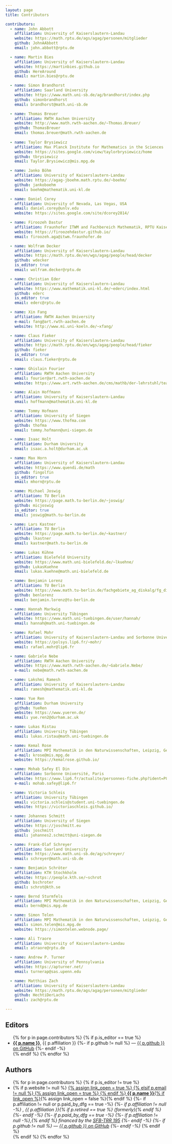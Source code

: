 ```yaml
---
layout: page
title: Contributors

contributors:
  - name: John Abbott
    affiliation: University of Kaiserslautern-Landau
    website: https://math.rptu.de/ags/agag/personen/mitglieder
    github: JohnAAbbott
    email: john.abbott@rptu.de

  - name: Martin Bies
    affiliation: University of Kaiserslautern-Landau
    website: https://martinbies.github.io
    github: HereAround
    email: martin.bies@rptu.de

  - name: Simon Brandhorst
    affiliation: Saarland University
    website: https://www.math.uni-sb.de/ag/brandhorst/index.php
    github: simonbrandhorst
    email: brandhorst@math.uni-sb.de

  - name: Thomas Breuer
    affiliation: RWTH Aachen University
    website: http://www.math.rwth-aachen.de/~Thomas.Breuer/
    github: ThomasBreuer
    email: thomas.breuer@math.rwth-aachen.de
    
  - name: Taylor Brysiewicz
    affiliation: Max Planck Institute for Mathematics in the Sciences
    website: https://sites.google.com/view/taylorbrysiewicz/home
    github: tbrysiewicz
    email: Taylor.Brysiewicz@mis.mpg.de

  - name: Janko Böhm
    affiliation: University of Kaiserslautern-Landau
    website: https://agag-jboehm.math.rptu.de/~boehm/
    github: jankoboehm
    email: boehm@mathematik.uni-kl.de

  - name: Daniel Corey
    affiliation: University of Nevada, Las Vegas, USA
    email: daniel.corey@unlv.edu
    website: https://sites.google.com/site/dcorey2814/

  - name: Firoozeh Dastur
    affiliation: Fraunhofer ITWM and Fachbereich Mathematik, RPTU Kaiserslautern-Landau,
    website: https://firoozehdastur.github.io/
    email: firoozeh.aga@itwm.fraunhofer.de

  - name: Wolfram Decker
    affiliation: University of Kaiserslautern-Landau
    website: https://math.rptu.de/en/wgs/agag/people/head/decker
    github: wdecker
    is_editor: true
    email: wolfram.decker@rptu.de

  - name: Christian Eder
    affiliation: University of Kaiserslautern-Landau
    website: https://www.mathematik.uni-kl.de/~ederc/index.html
    github: ederc
    is_editor: true
    email: ederc@rptu.de

  - name: Xin Fang
    affiliation: RWTH Aachen University
    e-mail: fang@art.rwth-aachen.de
    website: http://www.mi.uni-koeln.de/~xfang/

  - name: Claus Fieker
    affiliation: University of Kaiserslautern-Landau
    website: https://math.rptu.de/en/wgs/agag/people/head/fieker
    github: fieker
    is_editor: true
    email: claus.fieker@rptu.de

  - name: Ghislain Fourier
    affiliation: RWTH Aachen University
    email: fourier@art.rwth-aachen.de
    website: https://www.art.rwth-aachen.de/cms/mathb/der-lehrstuhl/team/professorinnen-und-professoren/~rnko/fourier/?allou=1

  - name: Alain Hoffmann
    affiliation: University of Kaiserslautern-Landau
    email: hoffmann@mathematik.uni-kl.de

  - name: Tommy Hofmann
    affiliation: University of Siegen
    website: https://www.thofma.com
    github: thofma
    email: tommy.hofmann@uni-siegen.de

  - name: Isaac Holt
    affiliation: Durham University
    email: isaac.a.holt@durham.ac.uk

  - name: Max Horn
    affiliation: University of Kaiserslautern-Landau
    website: https://www.quendi.de/math
    github: fingolfin
    is_editor: true
    email: mhorn@rptu.de

  - name: Michael Joswig
    affiliation: TU Berlin
    website: https://page.math.tu-berlin.de/~joswig/
    github: micjoswig
    is_editor: true
    email: joswig@math.tu-berlin.de

  - name: Lars Kastner
    affiliation: TU Berlin
    website: https://page.math.tu-berlin.de/~kastner/
    github: lkastner
    email: kastner@math.tu-berlin.de 

  - name: Lukas Kühne
    affiliation: Bielefeld University
    website: https://www.math.uni-bielefeld.de/~lkuehne/
    github: LukasKuehne
    email: lukas.kuehne@math.uni-bielefeld.de

  - name: Benjamin Lorenz
    affiliation: TU Berlin
    website: https://www.math.tu-berlin.de/fachgebiete_ag_diskalg/fg_diskrete_mathematik_geometrie/v_menue/mitarbeiter/benjamin_lorenz/v_menue/home/
    github: benlorenz
    email: benjamin.lorenz@tu-berlin.de

  - name: Hannah Markwig
    affiliation: University Tübingen
    website: https://www.math.uni-tuebingen.de/user/hannah/
    email: hannah@math.uni-tuebingen.de

  - name: Rafael Mohr
    affiliation: University of Kaiserslautern-Landau and Sorbonne Université, Paris
    website: https://polsys.lip6.fr/~mohr/
    email: rafael.mohr@lip6.fr

  - name: Gabriele Nebe
    affiliation: RWTH Aachen University
    website: https://www.math.rwth-aachen.de/~Gabriele.Nebe/
    e-mail: nebe@math.rwth-aachen.de

  - name: Lakshmi Ramesh
    affiliation: University of Kaiserslautern-Landau
    email: ramesh@mathematik.uni-kl.de

  - name: Yue Ren
    affiliation: Durham University
    github: YueRen
    website: https://www.yueren.de/
    email: yue.ren2@durham.ac.uk

  - name: Lukas Ristau
    affiliation: University Tübingen
    email: lukas.ristau@math.uni-tuebingen.de

  - name: Kemal Rose
    affiliation: MPI Mathematik in den Naturwissenschaften, Leipzig, Germany,
    e-mail: krose@mis.mpg.de
    website: https://kemalrose.github.io/

  - name: Mohab Safey El Din
    affiliation: Sorbonne Université, Paris
    website: https://www.lip6.fr/actualite/personnes-fiche.php?ident=P816
    e-mail: mohab.safey@lip6.fr

  - name: Victoria Schleis
    affiliation: University Tübingen
    email: victoria.schleis@student.uni-tuebingen.de
    website: https://victoriaschleis.github.io/

  - name: Johannes Schmitt
    affiliation: University of Siegen
    website: https://joschmitt.eu
    github: joschmitt
    email: johannes2.schmitt@uni-siegen.de

  - name: Frank-Olaf Schreyer
    affiliation: Saarland University
    website: https://www.math.uni-sb.de/ag/schreyer/
    email: schreyer@math.uni-sb.de

  - name: Benjamin Schröter
    affiliation: KTH Stochkholm
    website: https://people.kth.se/~schrot
    github: bschroter
    email: schrot@kth.se

  - name: Bernd Sturmfels
    affiliation: MPI Mathematik in den Naturwissenschaften, Leipzig, Germany,
    email: bernd@mis.mpg.de

  - name: Simon Telen
    affiliation: MPI Mathematik in den Naturwissenschaften, Leipzig, Germany,
    email: simon.telen@mis.mpg.de
    website: https://simontelen.webnode.page/

  - name: Ali Traore
    affiliation: University of Kaiserslautern-Landau
    email: atraore@rptu.de

  - name: Andrew P. Turner
    affiliation: University of Pennsylvania
    website: https://apturner.net/
    email: turnerap@sas.upenn.edu

  - name: Matthias Zach
    affiliation: University of Kaiserslautern-Landau
    website: https://math.rptu.de/ags/agag/personen/mitglieder
    github: HechtiDerLachs
    email: zach@rptu.de

---
```


## Editors

<ul>
{% for p in page.contributors %}
{% if p.is_editor == true %}
  <li>
    <a href="{{ p.website }}"><strong>{{ p.name }}</strong></a>, {{ p.affiliation }}
    {%- if p.github != null %}
        — <a href="https://github.com/{{ p.github }}">{{ p.github }} on GitHub</a>
    {%- endif -%}
  </li>
{% endif %}
{% endfor %}
</ul>

## Authors

<ul>
{% for p in page.contributors %}
{% if p.is_editor != true %}
  <li>
    {% if p.website != null %}
        <a href="{{ p.website }}">
        {% assign link_open = true %}
    {% elsif p.email != null %}
        <a href="mailto:{{ p.email }}">
        {% assign link_open = true %}
    {% endif %}
    <strong>{{ p.name }}</strong>{% if link_open %}</a>{% assign link_open = false %}{% endif %}
    {%- if p.affiliation != null or p.paid_by_dfg == true -%}
    <em>
        {%- if p.affiliation != null -%}
            , {{ p.affiliation }}{% if p.retired == true %} (formerly){% endif %}
        {%- endif -%}
        {%- if p.paid_by_dfg == true -%}
            {%- if p.affiliation != null -%},{% endif %}
            financed by the <a href="https://www.computeralgebra.de/sfb/">SFB-TRR 195</a>
        {%- endif -%}
        {%- if p.github != null %}
            — <a href="https://github.com/{{ p.github }}">{{ p.github }} on GitHub</a>
        {%- endif -%}
    </em>
    {% endif %}
 </li>
{% endif %}
{% endfor %}
</ul>
